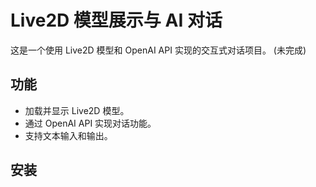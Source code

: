 # Live2D 模型展示与 AI 对话

这是一个使用 Live2D 模型和 OpenAI API 实现的交互式对话项目。
(未完成)

## 功能
- 加载并显示 Live2D 模型。
- 通过 OpenAI API 实现对话功能。
- 支持文本输入和输出。

## 安装

   
